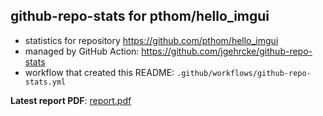 ## github-repo-stats for pthom/hello_imgui

- statistics for repository https://github.com/pthom/hello_imgui
- managed by GitHub Action: https://github.com/jgehrcke/github-repo-stats
- workflow that created this README: `.github/workflows/github-repo-stats.yml`

**Latest report PDF**: [report.pdf](https://github.com/pthom/hello_imgui/raw/github-repo-stats/pthom/hello_imgui/latest-report/report.pdf)

